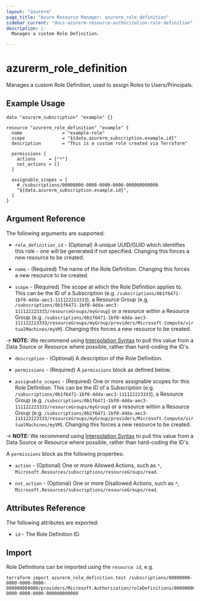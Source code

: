 ```yaml
---
layout: "azurerm"
page_title: "Azure Resource Manager: azurerm_role_definition"
sidebar_current: "docs-azurerm-resource-authorization-role-definition"
description: |-
  Manages a custom Role Definition.

---
```


# azurerm_role_definition

Manages a custom Role Definition, used to assign Roles to Users/Principals.

## Example Usage

```hcl
data "azurerm_subscription" "example" {}

resource "azurerm_role_definition" "example" {
  name               = "example-role"
  scope              = "${data.azurerm_subscription.example.id}"
  description        = "This is a custom role created via Terraform"

  permissions {
    actions     = ["*"]
    not_actions = []
  }

  assignable_scopes = [
    # /subscriptions/00000000-0000-0000-0000-000000000000
    "${data.azurerm_subscription.example.id}",
  ]
}
```

## Argument Reference

The following arguments are supported:

* `role_definition_id` - (Optional) A unique UUID/GUID which identifies this role - one will be generated if not specified. Changing this forces a new resource to be created.

* `name` - (Required) The name of the Role Definition. Changing this forces a new resource to be created.

* `scope` - (Required) The scope at which the Role Definition applies to. This can be the ID of a Subscription (e.g. `/subscriptions/0b1f6471-1bf0-4dda-aec3-111122223333`), a Resource Group (e.g. `/subscriptions/0b1f6471-1bf0-4dda-aec3-111122223333/resourceGroups/myGroup`) or a resource within a Resource Group (e.g. `/subscriptions/0b1f6471-1bf0-4dda-aec3-111122223333/resourceGroups/myGroup/providers/Microsoft.Compute/virtualMachines/myVM`). Changing this forces a new resource to be created.

-> **NOTE:** We recommend using [Interpolation Syntax](https://www.terraform.io/docs/configuration/interpolation.html) to pull this value from a Data Source or Resource where possible, rather than hard-coding the ID's.


* `description` - (Optional) A description of the Role Definition.

* `permissions` - (Required) A `permissions` block as defined below.

* `assignable_scopes` - (Required) One or more assignable scopes for this Role Definition. This can be the ID of a Subscription (e.g. `/subscriptions/0b1f6471-1bf0-4dda-aec3-111122223333`), a Resource Group (e.g. `/subscriptions/0b1f6471-1bf0-4dda-aec3-111122223333/resourceGroups/myGroup`) or a resource within a Resource Group (e.g. `/subscriptions/0b1f6471-1bf0-4dda-aec3-111122223333/resourceGroups/myGroup/providers/Microsoft.Compute/virtualMachines/myVM`). Changing this forces a new resource to be created.

-> **NOTE:** We recommend using [Interpolation Syntax](https://www.terraform.io/docs/configuration/interpolation.html) to pull this value from a Data Source or Resource where possible, rather than hard-coding the ID's.

A `permissions` block as the following properties:

* `action` - (Optional) One or more Allowed Actions, such as `*`, `Microsoft.Resources/subscriptions/resourceGroups/read`.

* `not_action` - (Optional) One or more Disallowed Actions, such as `*`, `Microsoft.Resources/subscriptions/resourceGroups/read`.

## Attributes Reference

The following attributes are exported:

* `id` - The Role Definition ID.

## Import

Role Definitions can be imported using the `resource id`, e.g.

```shell
terraform import azurerm_role_definition.test /subscriptions/00000000-0000-0000-0000-000000000000/providers/Microsoft.Authorization/roleDefinitions/00000000-0000-0000-0000-000000000000
```
